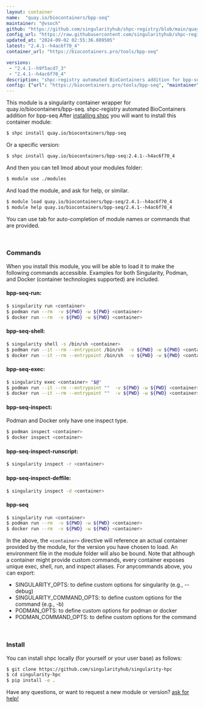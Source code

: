 ```yaml
---
layout: container
name:  "quay.io/biocontainers/bpp-seq"
maintainer: "@vsoch"
github: "https://github.com/singularityhub/shpc-registry/blob/main/quay.io/biocontainers/bpp-seq/container.yaml"
config_url: "https://raw.githubusercontent.com/singularityhub/shpc-registry/main/quay.io/biocontainers/bpp-seq/container.yaml"
updated_at: "2024-09-02 02:55:36.089505"
latest: "2.4.1--h4ac6f70_4"
container_url: "https://biocontainers.pro/tools/bpp-seq"

versions:
 - "2.4.1--h9f5acd7_3"
 - "2.4.1--h4ac6f70_4"
description: "shpc-registry automated BioContainers addition for bpp-seq"
config: {"url": "https://biocontainers.pro/tools/bpp-seq", "maintainer": "@vsoch", "description": "shpc-registry automated BioContainers addition for bpp-seq", "latest": {"2.4.1--h4ac6f70_4": "sha256:a7cc354a72275009f10d11cd9ed6f2b13b2dcdaf04547d78e6ce11ac79b1da39"}, "tags": {"2.4.1--h9f5acd7_3": "sha256:489c03f1fd004953f07ddb923b369de9dff640c1c72d6caff8e3abdfc06560ae", "2.4.1--h4ac6f70_4": "sha256:a7cc354a72275009f10d11cd9ed6f2b13b2dcdaf04547d78e6ce11ac79b1da39"}, "docker": "quay.io/biocontainers/bpp-seq"}
---
```


This module is a singularity container wrapper for quay.io/biocontainers/bpp-seq.
shpc-registry automated BioContainers addition for bpp-seq
After [installing shpc](#install) you will want to install this container module:


```bash
$ shpc install quay.io/biocontainers/bpp-seq
```

Or a specific version:

```bash
$ shpc install quay.io/biocontainers/bpp-seq:2.4.1--h4ac6f70_4
```

And then you can tell lmod about your modules folder:

```bash
$ module use ./modules
```

And load the module, and ask for help, or similar.

```bash
$ module load quay.io/biocontainers/bpp-seq/2.4.1--h4ac6f70_4
$ module help quay.io/biocontainers/bpp-seq/2.4.1--h4ac6f70_4
```

You can use tab for auto-completion of module names or commands that are provided.

<br>

### Commands

When you install this module, you will be able to load it to make the following commands accessible.
Examples for both Singularity, Podman, and Docker (container technologies supported) are included.

#### bpp-seq-run:

```bash
$ singularity run <container>
$ podman run --rm  -v ${PWD} -w ${PWD} <container>
$ docker run --rm  -v ${PWD} -w ${PWD} <container>
```

#### bpp-seq-shell:

```bash
$ singularity shell -s /bin/sh <container>
$ podman run --it --rm --entrypoint /bin/sh  -v ${PWD} -w ${PWD} <container>
$ docker run --it --rm --entrypoint /bin/sh  -v ${PWD} -w ${PWD} <container>
```

#### bpp-seq-exec:

```bash
$ singularity exec <container> "$@"
$ podman run --it --rm --entrypoint ""  -v ${PWD} -w ${PWD} <container> "$@"
$ docker run --it --rm --entrypoint ""  -v ${PWD} -w ${PWD} <container> "$@"
```

#### bpp-seq-inspect:

Podman and Docker only have one inspect type.

```bash
$ podman inspect <container>
$ docker inspect <container>
```

#### bpp-seq-inspect-runscript:

```bash
$ singularity inspect -r <container>
```

#### bpp-seq-inspect-deffile:

```bash
$ singularity inspect -d <container>
```



#### bpp-seq

```bash
$ singularity run <container>
$ podman run --rm  -v ${PWD} -w ${PWD} <container>
$ docker run --rm  -v ${PWD} -w ${PWD} <container>
```


In the above, the `<container>` directive will reference an actual container provided
by the module, for the version you have chosen to load. An environment file in the
module folder will also be bound. Note that although a container
might provide custom commands, every container exposes unique exec, shell, run, and
inspect aliases. For anycommands above, you can export:

 - SINGULARITY_OPTS: to define custom options for singularity (e.g., --debug)
 - SINGULARITY_COMMAND_OPTS: to define custom options for the command (e.g., -b)
 - PODMAN_OPTS: to define custom options for podman or docker
 - PODMAN_COMMAND_OPTS: to define custom options for the command

<br>

### Install

You can install shpc locally (for yourself or your user base) as follows:

```bash
$ git clone https://github.com/singularityhub/singularity-hpc
$ cd singularity-hpc
$ pip install -e .
```

Have any questions, or want to request a new module or version? [ask for help!](https://github.com/singularityhub/singularity-hpc/issues)